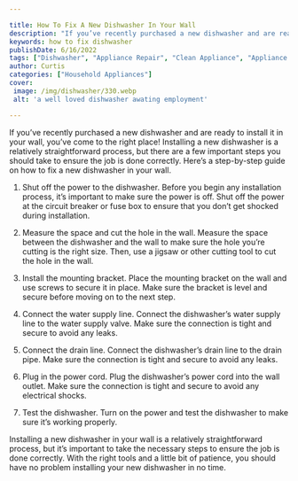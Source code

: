 ```yaml
---

title: How To Fix A New Dishwasher In Your Wall
description: "If you’ve recently purchased a new dishwasher and are ready to install it in your wall, you’ve come to the right place! Installing...scroll on and keep learning"
keywords: how to fix dishwasher
publishDate: 6/16/2022
tags: ["Dishwasher", "Appliance Repair", "Clean Appliance", "Appliance Guide"]
author: Curtis
categories: ["Household Appliances"]
cover: 
 image: /img/dishwasher/330.webp
 alt: 'a well loved dishwasher awating employment'

---
```


If you’ve recently purchased a new dishwasher and are ready to install it in your wall, you’ve come to the right place! Installing a new dishwasher is a relatively straightforward process, but there are a few important steps you should take to ensure the job is done correctly. Here’s a step-by-step guide on how to fix a new dishwasher in your wall.

1. Shut off the power to the dishwasher. Before you begin any installation process, it’s important to make sure the power is off. Shut off the power at the circuit breaker or fuse box to ensure that you don’t get shocked during installation.

2. Measure the space and cut the hole in the wall. Measure the space between the dishwasher and the wall to make sure the hole you’re cutting is the right size. Then, use a jigsaw or other cutting tool to cut the hole in the wall.

3. Install the mounting bracket. Place the mounting bracket on the wall and use screws to secure it in place. Make sure the bracket is level and secure before moving on to the next step.

4. Connect the water supply line. Connect the dishwasher’s water supply line to the water supply valve. Make sure the connection is tight and secure to avoid any leaks.

5. Connect the drain line. Connect the dishwasher’s drain line to the drain pipe. Make sure the connection is tight and secure to avoid any leaks.

6. Plug in the power cord. Plug the dishwasher’s power cord into the wall outlet. Make sure the connection is tight and secure to avoid any electrical shocks.

7. Test the dishwasher. Turn on the power and test the dishwasher to make sure it’s working properly.

Installing a new dishwasher in your wall is a relatively straightforward process, but it’s important to take the necessary steps to ensure the job is done correctly. With the right tools and a little bit of patience, you should have no problem installing your new dishwasher in no time.
